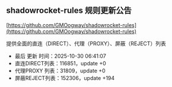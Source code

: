 ## shadowrocket-rules 规则更新公告

[https://github.com/GMOogway/shadowrocket-rules](https://github.com/GMOogway/shadowrocket-rules)

提供全面的直连（DIRECT）、代理（PROXY）、屏蔽（REJECT）列表
- 最后 更新 时间：2025-10-30 06:41:07
- 直连DIRECT列表：116851，update +0
- 代理PROXY 列表：31809，update +0
- 屏蔽REJECT列表：152306，update +194